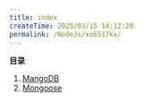 ```yaml
---
title: index
createTime: 2025/03/15 14:12:20
permalink: /NodeJs/xo6517kx/
---
```

**目录**

1. [MangoDB](./1)
2. [Mongoose](./2)
